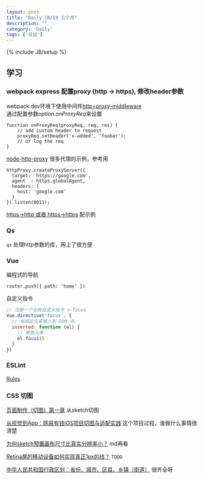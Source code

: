 ```yaml
---
layout: post
title: "Daily 10/19 三个月"
description: ""
category: 'Daily'
tags: ['日记']
---
```

{% include JB/setup %}


## 学习


### webpack express 配置proxy (http -> https), 修改header参数

webpack dev环境下使用中间件[http=proxy-middleware](https://github.com/chimurai/http-proxy-middleware)   
通过配置参数*option.onProxyReq*来设置
```
function onProxyReq(proxyReq, req, res) {
    // add custom header to request
    proxyReq.setHeader('x-added', 'foobar');
    // or log the req
}
```
[node-http-proxy](https://github.com/nodejitsu/node-http-proxy/blob/master/examples/http/proxy-http-to-https.js) 很多代理的示例，参考用
```
httpProxy.createProxyServer({
  target: 'https://google.com',
  agent  : https.globalAgent,
  headers: {
    host: 'google.com'
  }
}).listen(8011);

```


[https->http 或者 https->https](https://github.com/nodejitsu/node-http-proxy#setup-a-stand-alone-proxy-server-with-proxy-request-header-re-writing) 配示例 
### Qs 
`qs` 处理http参数的库，用上了很方便

### Vue

编程式的导航 
```
router.push({ path: 'home' })
``` 

自定义指令

```javascript
// 注册一个全局自定义指令 v-focus
Vue.directive('focus', {
  // 当绑定元素插入到 DOM 中。
  inserted: function (el) {
    // 聚焦元素
    el.focus()
  }
})
```

### ESLint


[Rules](http://eslint.cn/docs/rules/)


### CSS 切图 

[页面制作（切图）第一章](https://segmentfault.com/a/1190000009709719) 从sketch切图  


[从视觉到App：网易有钱iOS项目切图与适配实践](http://www.infoq.com/cn/articles/netease-ios-vision-to-app#anch136359) 这个项目过程，谁做什么事情很清楚   

[为何sketch预置画布尺寸比真实分辨率小？](http://www.uisdc.com/sketch-canvas-smaller) md再看   


[Retina屏的移动设备如何实现真正1px的线？](https://jinlong.github.io/2015/05/24/css-retina-hairlines/) `TODO`


[中华人民共和国行政区划：省份、城市、区县、乡镇（街道）](https://github.com/modood/Administrative-divisions-of-China) 很齐全呀 






